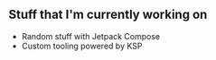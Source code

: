 ## Stuff that I'm currently working on
- Random stuff with Jetpack Compose
- Custom tooling powered by KSP
